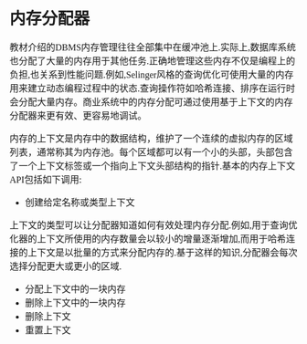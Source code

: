 # 内存分配器
<font face="微软雅黑" size="3px">

教材介绍的DBMS内存管理往往全部集中在缓冲池上.实际上,数据库系统也分配了大量的内存用于其他任务.正确地管理这些内存不仅是编程上的负担,也关系到性能问题.例如,Selinger风格的查询优化可使用大量的内存用来建立动态编程过程中的状态.查询操作符如哈希连接、排序在运行时会分配大量内存。商业系统中的内存分配可通过使用基于上下文的内存分配器来更有效、更容易地调试。<p>
内存的上下文是内存中的数据结构，维护了一个连续的虚拟内存的区域列表，通常称其为内存池。每个区域都可以有一个小的头部，头部包含了一个上下文标签或一个指向上下文头部结构的指针.基本的内存上下文API包括如下调用:
* 创建给定名称或类型上下文

上下文的类型可以让分配器知道如何有效处理内存分配.例如,用于查询优化器的上下文所使用的内存数量会以较小的增量逐渐增加,而用于哈希连接的上下文是以批量的方式来分配内存的.基于这样的知识,分配器会每次选择分配更大或更小的区域.
* 分配上下文中的一块内存
* 删除上下文中的一块内存
* 删除上下文
* 重置上下文

